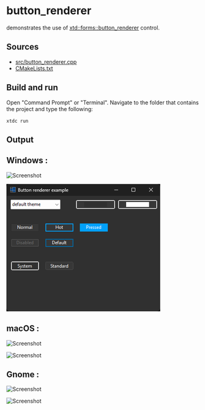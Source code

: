 # button_renderer

demonstrates the use of [xtd::forms::button_renderer](https://gammasoft71.github.io/xtd/reference_guides/latest/classxtd_1_1forms_1_1button__renderer.html) control.

## Sources

* [src/button_renderer.cpp](src/button_renderer.cpp)
* [CMakeLists.txt](CMakeLists.txt)

## Build and run

Open "Command Prompt" or "Terminal". Navigate to the folder that contains the project and type the following:

```shell
xtdc run
```

## Output

## Windows :

![Screenshot](../../../../docs/pictures/examples/button_renderer_w.png)

![Screenshot](../../../../docs/pictures/examples/button_renderer_wd.png)

## macOS :

![Screenshot](../../../../docs/pictures/examples/button_renderer_m.png)

![Screenshot](../../../../docs/pictures/examples/button_renderer_md.png)

## Gnome :

![Screenshot](../../../../docs/pictures/examples/button_renderer_g.png)

![Screenshot](../../../../docs/pictures/examples/button_renderer_gd.png)
